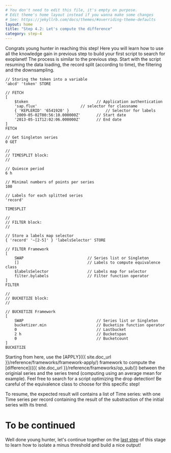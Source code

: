 ```yaml
---
# You don't need to edit this file, it's empty on purpose.
# Edit theme's home layout instead if you wanna make some changes
# See: https://jekyllrb.com/docs/themes/#overriding-theme-defaults
layout: home
title: "Step 4.2: Let's compute the difference"
category: step-4
---
```


Congrats young hunter in reaching this step! Here you will learn how to use all the knowledge gain in previous step to build your first script to search for exoplanet!
The process is similar to the previous step. Start with the script resuming the data loading, the record split (according to time), the filtering and the downsampling.

```
// Storing the token into a variable
'abcd' 'token' STORE 

// FETCH
[ 
    $token                              // Application authentication
    'sap.flux'                   // selector for classname
    { 'KEPLERID' '6541920' }                // Selector for labels
    '2009-05-02T00:56:10.000000Z'       // Start date
    '2013-05-11T12:02:06.000000Z'       // End date
] 
FETCH

// Get Singleton series
0 GET

//
// TIMESPLIT block:
//

// Quiesce period
6 h

// Minimal numbers of points per series 
100

// Labels for each splitted series
'record'

TIMESPLIT

//
// FILTER block:
//

// Store a labels map selector
{ 'record' '~[2-5]' } 'labelsSelector' STORE

// FILTER Framework
[
    SWAP                            // Series list or Singleton
    []                              // Labels to compute equivalence class
    $labelsSelector                 // Labels map for selector
    filter.bylabels                 // Filter function operator 
]
FILTER

//
// BUCKETIZE block:
//

// BUCKETIZE Framework
[
    SWAP                                // Series list or Singleton
    bucketizer.min                      // Bucketize function operator
    0                                   // Lastbucket
    2 h                                 // Bucketspan
    0                                   // Bucketcount
]
BUCKETIZE
```

Starting from here, use the [APPLY]({{ site.doc_url }}/reference/frameworks/framework-apply/) framework to compute the [difference](({{ site.doc_url }}/reference/frameworks/op_sub/)) between the originial series and the series trend (computing using an average mean for example). Feel free to search for a script optimizing the drop detection! Be careful of the equivalence class to choose for this specific step!

To resume, the expected result will contains a list of Time series: with one Time series per record containing the result of the substraction of the initial series with its trend.

# To be continued

Well done young hunter, let's continue together on the [last step](/step-4-First-Exo-Detection/4.3-Threshold-test-and-display/) of this stage to learn how to isolate a minus threshold and build a nice output!